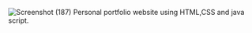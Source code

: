 ![Screenshot (187)](https://github.com/user-attachments/assets/676efcbf-b76e-4bef-adc5-4e90aaa3b9a4)
Personal portfolio website using HTML,CSS and java script.
